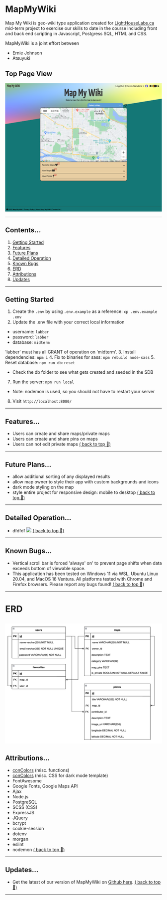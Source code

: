 # MapMyWiki

Map My Wiki is geo-wiki type application created for <a href="www.lighthouselabs.ca">LightHouseLabs.ca</a> mid-term project to exercise our skills to date in the course including front and back end scripting in Javascript, Postgress SQL, HTML and CSS.

MapMyWiki is a joint effort between
- Ernie Johnson
- Atsuyuki
## Top Page View
![Screen Shot of Top Page](./screenshots/TopPageImage.png)

---
## Contents...
1. [Getting Started](#Getting-Started)
2. [Features](#features)
3. [Future Plans](#future-plans)
4. [Detailed Operation](#detailed-operation)
5. [Known Bugs](#known-bugs)
6. [ERD](#ERD)
7. [Attributions](#attributions)
8. [Updates](#updates)
---
## Getting Started
1. Create the `.env` by using `.env.example` as a reference: `cp .env.example .env`
2. Update the .env file with your correct local information
  - username: `labber`
  - password: `labber`
  - database: `midterm`

'labber' must has all GRANT of operation on 'midterm'.
3. Install dependencies: `npm i`
4. Fix to binaries for sass: `npm rebuild node-sass`
5. Reset database: `npm run db:reset`
  - Check the db folder to see what gets created and seeded in the SDB
7. Run the server: `npm run local`
  - Note: nodemon is used, so you should not have to restart your server
8. Visit `http://localhost:8080/`
---
## Features...
- Users can create and share maps/private maps
- Users can create and share pins on maps
- Users can not edit private maps
[( back to top 🔺)](#MapMyWiki)
---
## Future Plans...
- allow additional sorting of any displayed results
- allow map owner to style their app with custom backgrounds and icons
- dark mode styling on the map
- style entire project for responsive design: mobile to desktop
[( back to top 🔺)](#MapMyWiki)
---
## Detailed Operation...
- dfdfdf
![](./screenshots/screenshot-currency.png)
[( back to top 🔺)](#MapMyWiki)
---
## Known Bugs...
- Vertical scroll bar is forced 'always' on' to prevent page shifts when data exceeds bottom of viewable space.
- This application has been tested on Windows 11 via WSL, Ubuntu Linux 20.04, and MacOS 16 Ventura. All platforms tested with Chrome and Firefox browsers. Please report any bugs found!
[( back to top 🔺)](#MapMyWiki)
---
# ERD
!["Screenshot of ERD"](./screenshots/ERD.png)
---
## Attributions...
- [conColors](https://github.com/ej8899/conColors) (misc. functions)
- [conColors](https://github.com/ej8899/conColors) (misc. CSS for dark mode template)
- FontAwesome
- Google Fonts, Google Maps API
- Ajax
- Node.js
- PostgreSQL
- SCSS (CSS)
- ExpressJS
- JQuery
- bcrypt
- cookie-session
- dotenv
- morgan
- eslint
- nodemon
[( back to top 🔺)](#MapMyWiki)
---
## Updates...
- Get the latest of our version of MapMyWiki on [Github here](https://github.com/ej8899/lhl-midterm).
[( back to top 🔺)](#MapMyWiki)
---
